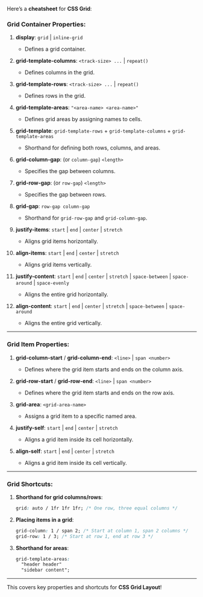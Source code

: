 Here’s a **cheatsheet** for **CSS Grid**:

### Grid Container Properties:

1. **display**:
    `grid` | `inline-grid`

    * Defines a grid container.
2. **grid-template-columns**:
    `<track-size> ...` | `repeat()`

    * Defines columns in the grid.
3. **grid-template-rows**:
    `<track-size> ...` | `repeat()`

    * Defines rows in the grid.
4. **grid-template-areas**:
    `"<area-name> <area-name>"`

    * Defines grid areas by assigning names to cells.
5. **grid-template**:
    `grid-template-rows` + `grid-template-columns` + `grid-template-areas`

    * Shorthand for defining both rows, columns, and areas.
6. **grid-column-gap**: (or `column-gap`)
    `<length>`

    * Specifies the gap between columns.
7. **grid-row-gap**: (or `row-gap`)
    `<length>`

    * Specifies the gap between rows.
8. **grid-gap**:
    `row-gap column-gap`

    * Shorthand for `grid-row-gap` and `grid-column-gap`.
9. **justify-items**:
    `start` | `end` | `center` | `stretch`

    * Aligns grid items horizontally.
10. **align-items**:
    `start` | `end` | `center` | `stretch`

    * Aligns grid items vertically.
11. **justify-content**:
    `start` | `end` | `center` | `stretch` | `space-between` | `space-around` | `space-evenly`

    * Aligns the entire grid horizontally.
12. **align-content**:
    `start` | `end` | `center` | `stretch` | `space-between` | `space-around`

    * Aligns the entire grid vertically.

* * *

### Grid Item Properties:

1. **grid-column-start** / **grid-column-end**:
    `<line>` | `span <number>`

    * Defines where the grid item starts and ends on the column axis.
2. **grid-row-start** / **grid-row-end**:
    `<line>` | `span <number>`

    * Defines where the grid item starts and ends on the row axis.
3. **grid-area**:
    `<grid-area-name>`

    * Assigns a grid item to a specific named area.
4. **justify-self**:
    `start` | `end` | `center` | `stretch`

    * Aligns a grid item inside its cell horizontally.
5. **align-self**:
    `start` | `end` | `center` | `stretch`

    * Aligns a grid item inside its cell vertically.

* * *

### Grid Shortcuts:

1. **Shorthand for grid columns/rows**:

    ```css
    grid: auto / 1fr 1fr 1fr; /* One row, three equal columns */
    ```

2. **Placing items in a grid**:

    ```css
    grid-column: 1 / span 2; /* Start at column 1, span 2 columns */
    grid-row: 1 / 3; /* Start at row 1, end at row 3 */
    ```

3. **Shorthand for areas**:

    ```css
    grid-template-areas:
      "header header"
      "sidebar content";
    ```


* * *

This covers key properties and shortcuts for **CSS Grid Layout**!